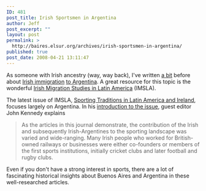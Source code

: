 ```yaml
---
ID: 481
post_title: Irish Sportsmen in Argentina
author: Jeff
post_excerpt: ""
layout: post
permalink: >
  http://baires.elsur.org/archives/irish-sportsmen-in-argentina/
published: true
post_date: 2008-04-21 13:11:47
---
```

As someone with Irish ancestry (way, way back), I've written <a href="http://baires.elsur.org/archives/the-irish-in-argentina/">a bit</a> before about <a href="http://baires.elsur.org/archives/stumbling-across-the-irish/">Irish immigration</a> <a href="http://baires.elsur.org/archives/son-of-an-irishman-in-buenos-aires/">to Argentina</a>. A great resource for this topic is the wonderful <a href="http://www.irlandeses.org/index.html">Irish Migration Studies in Latin America</a> (IMSLA). 

The latest issue of IMSLA, <a href="http://www.irlandeses.org/imsla0803.htm">Sporting Traditions in Latin America and Ireland</a>, focuses largely on Argentina. In his <a href="http://www.irlandeses.org/0803kennedya1.htm">introduction to the issue</a>, guest editor John Kennedy explains



<blockquote>As the articles in this journal demonstrate, the contribution of the Irish and subsequently Irish-Argentines to the sporting landscape was varied and wide-ranging. Many Irish people who worked for British-owned railways or businesses were either co-founders or members of the first sports institutions, initially cricket clubs and later football and rugby clubs. </blockquote>

 
Even if you don't have a strong interest in sports, there are a lot of fascinating historical insights about Buenos Aires and Argentina in these well-researched articles.